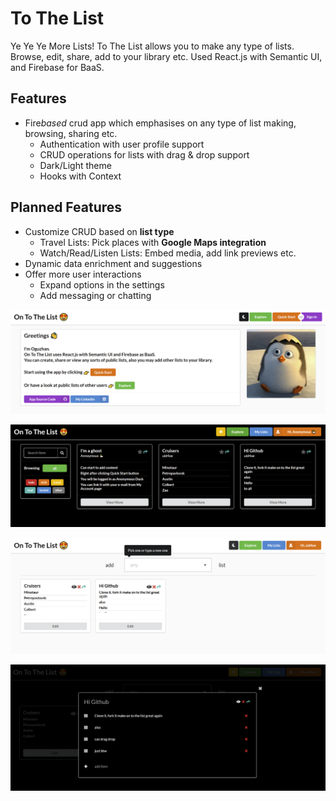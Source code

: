 # To The List

Ye Ye Ye More Lists! To The List allows you to make any type of lists. Browse, edit, share, add to your library etc. Used React.js with Semantic UI, and Firebase for BaaS.

## Features

- Fire*based* crud app which emphasises on any type of list making, browsing, sharing etc.
  - Authentication with user profile support
  - CRUD operations for lists with drag & drop support
  - Dark/Light theme
  - Hooks with Context

## Planned Features

- Customize CRUD based on **list type**
  - Travel Lists: Pick places with **Google Maps integration**
  - Watch/Read/Listen Lists: Embed media, add link previews etc.
- Dynamic data enrichment and suggestions
- Offer more user interactions
  - Expand options in the settings
  - Add messaging or chatting

![](./images/sample.png)

![](./images/sample2.png)

![](./images/sample3.png)

![](./images/sample4.png)
